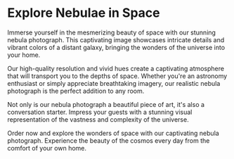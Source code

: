 <!--font:Poppins-->

# Explore Nebulae in Space

Immerse yourself in the mesmerizing beauty of space with our stunning nebula photograph. This captivating image showcases intricate details and vibrant colors of a distant galaxy, bringing the wonders of the universe into your home.

Our high-quality resolution and vivid hues create a captivating atmosphere that will transport you to the depths of space. Whether you're an astronomy enthusiast or simply appreciate breathtaking imagery, our realistic nebula photograph is the perfect addition to any room.

Not only is our nebula photograph a beautiful piece of art, it's also a conversation starter. Impress your guests with a stunning visual representation of the vastness and complexity of the universe.

Order now and explore the wonders of space with our captivating nebula photograph. Experience the beauty of the cosmos every day from the comfort of your own home.

<!--

Write me markdown content of website with wallpaper:

"A realistic photograph of a nebula, with bright colors and intricate details that showcase the beauty of the universe."

The header of the page should not be copy of the text but rather a real content of the website which is using this wallpaper.


---


# Explore the Beauty of the Universe with Our Nebula Wallpaper

Experience the wonders of space with our stunning nebula wallpaper. This realistic photograph captures the intricate details and vibrant colors of a distant galaxy, bringing the beauty of the universe right into your home.

Whether you're an astronomy enthusiast or simply appreciate breathtaking imagery, our nebula wallpaper is the perfect addition to any room. Its high-quality resolution and vivid hues create a captivating atmosphere that will transport you to the depths of space.

Upgrade your desktop background or add a touch of cosmic charm to your living space with our nebula wallpaper. Order now and start exploring the wonders of the universe from the comfort of your own home.


---


Heading should not include word "wallpaper". The website should not be about the wallpaper itself, wallpaper is just a related background, rewrite whole content.


---


# Discover the Beauty of the Universe with Our Realistic Nebula Photograph

Immerse yourself in the mesmerizing beauty of space with our stunning nebula photograph. This captivating image showcases intricate details and vibrant colors of a distant galaxy, bringing the wonders of the universe into your home.

Whether you're an astronomy enthusiast or simply appreciate breathtaking imagery, our realistic nebula photograph is the perfect addition to any room. Its high-quality resolution and vivid hues create a captivating atmosphere that will transport you to the depths of space.

Our nebula photograph is not just a beautiful piece of art, it's also a conversation starter. Impress your guests with a stunning visual representation of the vastness and complexity of the universe.

Order now and elevate your space with our realistic nebula photograph. Experience the beauty of the cosmos every day from the comfort of your own home.


---


Heading is too long, rewrite whole content.


---


# Elevate Your Space with a Captivating Nebula Photograph

Experience the mesmerizing beauty of space with our stunning nebula photograph. This captivating image showcases intricate details and vibrant colors of a distant galaxy, bringing the wonders of the universe into your home.

Our high-quality resolution and vivid hues create a captivating atmosphere that will transport you to the depths of space. Whether you're an astronomy enthusiast or simply appreciate breathtaking imagery, our realistic nebula photograph is the perfect addition to any room.

Not only is our nebula photograph a beautiful piece of art, it's also a conversation starter. Impress your guests with a stunning visual representation of the vastness and complexity of the universe.

Order now and elevate your space with our captivating nebula photograph. Experience the beauty of the cosmos every day from the comfort of your own home.


---


Heading is too long, rewrite whole content.


---


# Explore the Wonders of Space with Our Nebula Photograph

Immerse yourself in the mesmerizing beauty of space with our stunning nebula photograph. This captivating image showcases intricate details and vibrant colors of a distant galaxy, bringing the wonders of the universe into your home.

Our high-quality resolution and vivid hues create a captivating atmosphere that will transport you to the depths of space. Whether you're an astronomy enthusiast or simply appreciate breathtaking imagery, our realistic nebula photograph is the perfect addition to any room.

Not only is our nebula photograph a beautiful piece of art, it's also a conversation starter. Impress your guests with a stunning visual representation of the vastness and complexity of the universe.

Order now and explore the wonders of space with our captivating nebula photograph. Experience the beauty of the cosmos every day from the comfort of your own home.


---


Write me a Google font which is best fitting for the website.

Pick from the list:
- Great Vibes
- Playfair Display
- Poppins
- Lobster
- Open Sans
- Dancing Script
- Futura
- Roboto
- Orbitron
- Barlow Condensed
- Raleway
- Inter
- Montserrat
- IBM Plex Sans
- Lato
- Exo 2
- Alegreya


Write just the font name nothing else.


---


Poppins

-->
